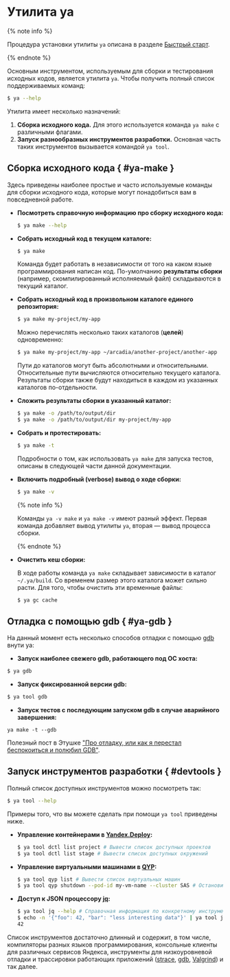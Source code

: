 # Утилита ya

{% note info %}

Процедура установки утилиты `ya` описана в разделе [Быстрый старт](../intro/quick-start-guide.md).

{% endnote %}

Основным инструментом, используемым для сборки и тестирования исходных кодов, является утилита `ya`. Чтобы получить полный список поддерживаемых команд:

```bash
$ ya --help
```

Утилита имеет несколько назначений:

1. **Сборка исходного кода.** Для этого используется команда `ya make` с различными флагами.
2. **Запуск разнообразных инструментов разработки.** Основная часть таких инструментов вызывается командой `ya tool`.

## Сборка исходного кода { #ya-make }

Здесь приведены наиболее простые и часто используемые команды для сборки исходного кода, которые могут понадобиться вам в повседневной работе.

* **Посмотреть справочную информацию про сборку исходного кода:**

    ```bash
    $ ya make --help
    ```

* **Собрать исходный код в текущем каталоге:**

    ```bash
    $ ya make
    ```
    Команда будет работать в независимости от того на каком языке программирования написан код. По-умолчанию **результаты сборки** (например, скомпилированный исполняемый файл) складываются в текущий каталог.

* **Собрать исходный код в произвольном каталоге единого репозитория:**

    ```bash
    $ ya make my-project/my-app
    ```
    Можно перечислять несколько таких каталогов (**целей**) одновременно:
    ```bash
    $ ya make my-project/my-app ~/arcadia/another-project/another-app
    ```
    Пути до каталогов могут быть абсолютными и относительными. Относительные пути вычисляются относительно текущего каталога. Результаты сборки также будут находиться в каждом из указанных каталогов по-отдельности.

* **Сложить результаты сборки в указанный каталог:**

    ```bash
    $ ya make -o /path/to/output/dir
    $ ya make -o /path/to/output/dir my-project/my-app
    ```

* **Собрать и протестировать:**

    ```bash
    $ ya make -t
    ```
    Подробности о том, как использовать `ya make` для запуска тестов, описаны в следующей части данной документации.

* **Включить подробный (verbose) вывод о ходе сборки:**

    ```bash
    $ ya make -v
    ```

    {% note info %}

    Команды `ya -v make` и `ya make -v` имеют разный эффект. Первая команда добавляет вывод утилиты `ya`, вторая — вывод процесса сборки.

    {% endnote %}

* **Очистить кеш сборки:**

    В ходе работы команда `ya make` складывает зависимости в каталог `~/.ya/build`. Со временем размер этого каталога может сильно расти. Для того, чтобы очистить эти временные файлы:

    ```bash
    $ ya gc cache
    ```

## Отладка с помощью gdb { #ya-gdb }

На данный момент есть несколько способов отладки с помощью [gdb](https://www.gnu.org/software/gdb/) внути ya:
* **Запуск наиболее свежего gdb, работающего под ОС хоста:**
```bash
$ ya gdb
```
* **Запуск фиксированной версии gdb:**
```bash
$ ya tool gdb
```
* **Запуск тестов с последующим запуском gdb в случае аварийного завершения:**
```
ya make -t --gdb
```

Полезный пост в Этушке ["Про отладку, или как я перестал беспокоиться и полюбил GDB"](https://abv.at.yandex-team.ru/583).

## Запуск инструментов разработки { #devtools }

Полный список доступных инструментов можно посмотреть так:

```bash
$ ya tool --help
```

Примеры того, что вы можете сделать при помощи `ya tool` приведены ниже.

* **Управление контейнерами в [Yandex.Deploy](https://yd.yandex-team.ru/):**

    ```bash
    $ ya tool dctl list project # Вывести список доступных проектов
    $ ya tool dctl list stage # Вывести список доступных окружений
    ```

* **Управление виртуальными машинами в [QYP](https://qyp.yandex-team.ru/):**

    ```bash
    $ ya tool qyp list # Вывести список виртуальных машин
    $ ya tool qyp shutdown --pod-id my-vm-name --cluster SAS # Остановить виртуальную машину
    ```

* **Доступ к JSON процессору [jq](https://stedolan.github.io/jq/):**

    ```bash
    $ ya tool jq --help # Справочная информация по конкретному инструменту
    $ echo -n '{"foo": 42, "bar": "less interesting data"}' | ya tool jq '.foo'
    42
    ```

Список инструментов достаточно длинный и содержит, в том числе, компиляторы разных языков программирования, консольные клиенты для различных сервисов Яндекса, инструменты для низкоуровневой отладки и трассировки работающих приложений ([strace](https://en.wikipedia.org/wiki/Strace), [gdb](https://www.gnu.org/software/gdb/), [Valgrind](https://valgrind.org/)) и так далее.
